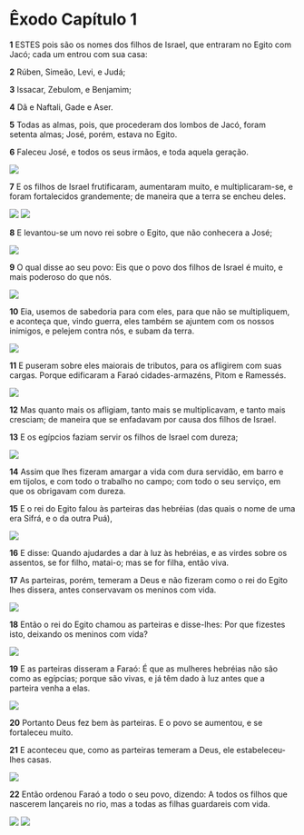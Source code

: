 # Êxodo Capítulo 1

**1** 	ESTES pois são os nomes dos filhos de Israel, que entraram no Egito com Jacó; cada um entrou com sua casa:

**2** 	Rúben, Simeão, Levi, e Judá;

**3** 	Issacar, Zebulom, e Benjamim;

**4** 	Dã e Naftali, Gade e Aser.

**5** 	Todas as almas, pois, que procederam dos lombos de Jacó, foram setenta almas; José, porém, estava no Egito.

**6** 	Faleceu José, e todos os seus irmãos, e toda aquela geração.

![](../Images/SweetPublishing/2-1-1.jpg) 

**7** 	E os filhos de Israel frutificaram, aumentaram muito, e multiplicaram-se, e foram fortalecidos grandemente; de maneira que a terra se encheu deles.

![](../Images/SweetPublishing/2-1-2.jpg) ![](../Images/SweetPublishing/1-11-1.jpg) 

**8** 	E levantou-se um novo rei sobre o Egito, que não conhecera a José;

![](../Images/SweetPublishing/2-1-4.jpg) 

**9** 	O qual disse ao seu povo: Eis que o povo dos filhos de Israel é muito, e mais poderoso do que nós.

![](../Images/SweetPublishing/2-1-5.jpg) 

**10** 	Eia, usemos de sabedoria para com eles, para que não se multipliquem, e aconteça que, vindo guerra, eles também se ajuntem com os nossos inimigos, e pelejem contra nós, e subam da terra.

![](../Images/SweetPublishing/2-1-6.jpg) 

**11** 	E puseram sobre eles maiorais de tributos, para os afligirem com suas cargas. Porque edificaram a Faraó cidades-armazéns, Pitom e Ramessés.

![](../Images/SweetPublishing/2-1-7.jpg) 

**12** 	Mas quanto mais os afligiam, tanto mais se multiplicavam, e tanto mais cresciam; de maneira que se enfadavam por causa dos filhos de Israel.

**13** 	E os egípcios faziam servir os filhos de Israel com dureza;

![](../Images/SweetPublishing/2-1-8.jpg) 

**14** 	Assim que lhes fizeram amargar a vida com dura servidão, em barro e em tijolos, e com todo o trabalho no campo; com todo o seu serviço, em que os obrigavam com dureza.

**15** 	E o rei do Egito falou às parteiras das hebréias (das quais o nome de uma era Sifrá, e o da outra Puá),

![](../Images/SweetPublishing/2-1-9.jpg) 

**16** 	E disse: Quando ajudardes a dar à luz às hebréias, e as virdes sobre os assentos, se for filho, matai-o; mas se for filha, então viva.

**17** 	As parteiras, porém, temeram a Deus e não fizeram como o rei do Egito lhes dissera, antes conservavam os meninos com vida.

![](../Images/SweetPublishing/2-1-10.jpg) 

**18** 	Então o rei do Egito chamou as parteiras e disse-lhes: Por que fizestes isto, deixando os meninos com vida?

![](../Images/SweetPublishing/2-1-11.jpg) 

**19** 	E as parteiras disseram a Faraó: É que as mulheres hebréias não são como as egípcias; porque são vivas, e já têm dado à luz antes que a parteira venha a elas.

![](../Images/SweetPublishing/2-1-12.jpg) 

**20** 	Portanto Deus fez bem às parteiras. E o povo se aumentou, e se fortaleceu muito.

**21** 	E aconteceu que, como as parteiras temeram a Deus, ele estabeleceu-lhes casas.

![](../Images/SweetPublishing/2-1-13.jpg) 

**22** 	Então ordenou Faraó a todo o seu povo, dizendo: A todos os filhos que nascerem lançareis no rio, mas a todas as filhas guardareis com vida.

![](../Images/SweetPublishing/2-1-14.jpg) ![](../Images/SweetPublishing/2-1-15.jpg) 

